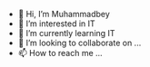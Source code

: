 - 👋 Hi, I’m Muhammadbey
- 👀 I’m interested in IT
- 🌱 I’m currently learning IT
- 💞️ I’m looking to collaborate on ...
- 📫 How to reach me ...

<!---
MR_BEY/Muhammadbey is a ✨ special ✨ repository because its `README.md` (this file) appears on your GitHub profile.
You can click the Preview link to take a look at your changes.
--->
